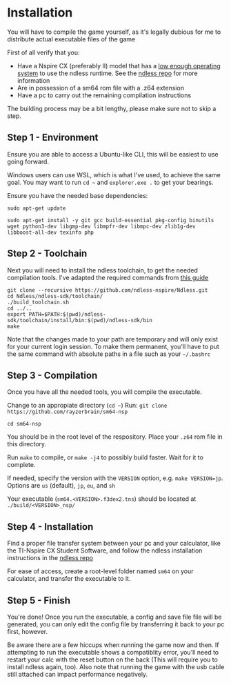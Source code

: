 # Installation
You will have to compile the game yourself, as it's legally dubious for me to distribute actual executable files of the game

First of all verify that you:
- Have a Nspire CX (preferably II) model that has a <ins>low enough operating system</ins> to use the ndless runtime. See the [ndless repo](https://github.com/ndless-nspire/Ndless) for more information
- Are in possession of a sm64 rom file with a .z64 extension
- Have a pc to carry out the remaining compilation instructions

The building process may be a bit lengthy, please make sure not to skip a step.

## Step 1 - Environment
Ensure you are able to access a Ubuntu-like CLI, this will be easiest to use going forward.

Windows users can use WSL, which is what I've used, to achieve the same goal. You may want to run `cd ~` and `explorer.exe .` to get your bearings.

Ensure you have the needed base dependencies: 

`sudo apt-get update`

`sudo apt-get install -y git gcc build-essential pkg-config binutils wget python3-dev libgmp-dev libmpfr-dev libmpc-dev zlib1g-dev libboost-all-dev texinfo php`

## Step 2 - Toolchain

Next you will need to install the ndless toolchain, to get the needed compilation tools. I've adapted the required commands from [this guide](https://hackspire.org/index.php/C_and_assembly_development_introduction)

```
git clone --recursive https://github.com/ndless-nspire/Ndless.git
cd Ndless/ndless-sdk/toolchain/
./build_toolchain.sh
cd ../..
export PATH=$PATH:$(pwd)/ndless-sdk/toolchain/install/bin:$(pwd)/ndless-sdk/bin
make
```

Note that the changes made to your path are temporary and will only exist for your current login session. To make them permanent, you'll have to put the same command with absolute paths in a file such as your `~/.bashrc`

## Step 3 - Compilation

Once you have all the needed tools, you will compile the executable.

Change to an appropiate directory (`cd ~`)
Run: `git clone https://github.com/rayzerbrain/sm64-nsp`

`cd sm64-nsp`

You should be in the root level of the respository. Place your `.z64` rom file in this directory.

Run `make` to compile, or `make -j4` to possibly build faster. Wait for it to complete.

If needed, specify the version with the `VERSION` option, e.g. `make VERSION=jp`. Options are `us` (default), `jp`, `eu`, and `sh` 

Your executable (`sm64.<VERSION>.f3dex2.tns`) should be located at `./build/<VERSION>_nsp/`

## Step 4 - Installation

Find a proper file transfer system between your pc and your calculator, like the TI-Nspire CX Student Software, and follow the ndless installation instructions in the [ndless repo](https://github.com/ndless-nspire/Ndless)

For ease of access, create a root-level folder named `sm64` on your calculator, and transfer the executable to it.

## Step 5 - Finish

You're done! Once you run the executable, a config and save file file will be generated, you can only edit the config file by transferring it back to your pc first, however.

Be aware there are a few hiccups when running the game now and then. If attempting to run the executable shows a compatiblity error, you'll need to restart your calc with the reset button on the back (This will require you to install ndless again, too). Also note that running the game with the usb cable still attached can impact performance negatively.
